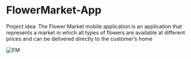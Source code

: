 # FlowerMarket-App
Project idea: The Flower Market mobile application is an application that represents a market in which all types of flowers are available at different prices and can be delivered directly to the customer’s home

![FM](https://github.com/nada0li/FlowerMarket-App/assets/151945547/e45ff8a0-b3a7-4568-895b-50b549ddaac9)
